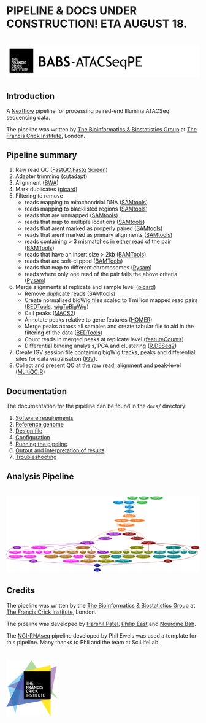 # PIPELINE & DOCS UNDER CONSTRUCTION! ETA AUGUST 18.   

# ![BABS-ATACSeqPE](https://raw.githubusercontent.com/crickbabs/BABS-ATACSeqPE/master/docs/images/BABS-ATACSeqPE_logo.png)

## Introduction

A [Nextflow](https://www.nextflow.io/) pipeline for processing paired-end Illumina ATACSeq sequencing data.

The pipeline was written by [The Bioinformatics & Biostatistics Group](https://www.crick.ac.uk/research/science-technology-platforms/bioinformatics-and-biostatistics/) at [The Francis Crick Institute](https://www.crick.ac.uk/), London.

## Pipeline summary

1. Raw read QC ([FastQC](https://www.bioinformatics.babraham.ac.uk/projects/fastqc/),[Fastq Screen](https://www.bioinformatics.babraham.ac.uk/projects/fastq_screen/))
2. Adapter trimming ([cutadapt](http://cutadapt.readthedocs.io/en/stable/installation.html))
3. Alignment ([BWA](https://sourceforge.net/projects/bio-bwa/files/))
4. Mark duplicates ([picard](https://broadinstitute.github.io/picard/))
5. Filtering to remove
    * reads mapping to mitochondrial DNA ([SAMtools](https://sourceforge.net/projects/samtools/files/samtools/))
    * reads mapping to blacklisted regions ([SAMtools](https://sourceforge.net/projects/samtools/files/samtools/))
    * reads that are unmapped ([SAMtools](https://sourceforge.net/projects/samtools/files/samtools/))
    * reads that map to multiple locations ([SAMtools](https://sourceforge.net/projects/samtools/files/samtools/))
    * reads that arent marked as properly paired ([SAMtools](https://sourceforge.net/projects/samtools/files/samtools/))
    * reads that arent marked as primary alignments ([SAMtools](https://sourceforge.net/projects/samtools/files/samtools/))
    * reads containing > 3 mismatches in either read of the pair ([BAMTools](https://github.com/pezmaster31/bamtools))
    * reads that have an insert size > 2kb ([BAMTools](https://github.com/pezmaster31/bamtools))
    * reads that are soft-clipped ([BAMTools](https://github.com/pezmaster31/bamtools))
    * reads that map to different chromosomes ([Pysam](http://pysam.readthedocs.io/en/latest/installation.html))
    * reads where only one read of the pair fails the above criteria ([Pysam](http://pysam.readthedocs.io/en/latest/installation.html))
6. Merge alignments at replicate and sample level ([picard](https://broadinstitute.github.io/picard/))
    * Remove duplicate reads ([SAMtools](https://sourceforge.net/projects/samtools/files/samtools/))
    * Create normalised bigWig files scaled to 1 million mapped read pairs ([BEDTools](https://github.com/arq5x/bedtools2/), [wigToBigWig](http://hgdownload.soe.ucsc.edu/admin/exe/))
    * Call peaks ([MACS2](https://github.com/taoliu/MACS))
    * Annotate peaks relative to gene features ([HOMER](http://homer.ucsd.edu/homer/download.html))
    * Merge peaks across all samples and create tabular file to aid in the filtering of the data ([BEDTools](https://github.com/arq5x/bedtools2/))
    * Count reads in merged peaks at replicate level ([featureCounts](http://bioinf.wehi.edu.au/featureCounts/))
    * Differential binding analysis, PCA and clustering ([R](https://www.r-project.org/),[DESeq2](https://bioconductor.org/packages/release/bioc/html/DESeq2.html))
7. Create IGV session file containing bigWig tracks, peaks and differential sites for data visualisation ([IGV](https://software.broadinstitute.org/software/igv/)).
8. Collect and present QC at the raw read, alignment and peak-level ([MultiQC](http://multiqc.info/),[R](https://www.r-project.org/))

## Documentation

The documentation for the pipeline can be found in the `docs/` directory:

1. [Software requirements](docs/software.md)
2. [Reference genome](docs/genome.md)
3. [Design file](docs/design.md)
4. [Configuration](docs/config.md)
5. [Running the pipeline](docs/usage.md)
6. [Output and interpretation of results](docs/output.md)
7. [Troubleshooting](docs/troubleshooting.md)

## Analysis Pipeline

# ![BABS-ATACSeqPE directed acyclic graph](https://raw.githubusercontent.com/crickbabs/BABS-ATACSeqPE/master/docs/images/BABS-ATACSeqPE_dag.png)

## Credits

The pipeline was written by the [The Bioinformatics & Biostatistics Group](https://www.crick.ac.uk/research/science-technology-platforms/bioinformatics-and-biostatistics/) at [The Francis Crick Institute](https://www.crick.ac.uk/), London.

The pipeline was developed by [Harshil Patel](mailto:harshil.patel@crick.ac.uk), [Philip East](mailto:philip.east@crick.ac.uk) and [Nourdine Bah](mailto:nourdine.bah@crick.ac.uk).

The [NGI-RNAseq](https://github.com/SciLifeLab/NGI-RNAseq) pipeline developed by Phil Ewels was used a template for this pipeline. Many thanks to Phil and the team at SciLifeLab.

# ![The Francis Crick Institute](https://raw.githubusercontent.com/crickbabs/BABS-ATACSeqPE/master/docs/images/The_Francis_Crick_Institute_small_logo.png)

<!---
Update dag plot

Given a design file containing sample name to FastQ file mappings the pipeline pre-processes the raw reads ([Cutadapt](http://cutadapt.readthedocs.io/en/stable/guide.html)), aligns the reads to a user-specified genome ([BWA](http://bio-bwa.sourceforge.net/)), marks duplicates ([picard](https://broadinstitute.github.io/picard/)), filters mitochondrial and spurious alignments ([SAMtools](http://samtools.sourceforge.net/), [BamTools](https://github.com/pezmaster31/bamtools)), merges alignments for multiple runs of the same library at the replicate-level ([picard](https://broadinstitute.github.io/picard/)), merges the replicate-level alignments at the sample-level ([picard](https://broadinstitute.github.io/picard/)), generates library-size normalised bigWig tracks ([BEDTools](http://bedtools.readthedocs.io/en/latest/), [wigToBigWig](https://www.encodeproject.org/software/wigtobigwig/)), calls and annotates both broad and narrow peaks ([MACS2](https://github.com/taoliu/MACS), [HOMER](http://homer.ucsd.edu/homer/)), merges peaks across all samples to aid filtering ([BEDTools](http://bedtools.readthedocs.io/en/latest/)), performs differential binding analysis ([featureCounts](http://bioinf.wehi.edu.au/featureCounts/), [DESeq2](https://bioconductor.org/packages/release/bioc/html/DESeq2.html)), creates an IGV session file for visualisation ([IGV](https://software.broadinstitute.org/software/igv/)), and presents various quality-control measures at the raw read, alignment and peak-level ([FastQC](https://www.bioinformatics.babraham.ac.uk/projects/fastqc/), [FastQ Screen](https://www.bioinformatics.babraham.ac.uk/projects/fastq_screen/), [R](https://www.r-project.org/), [MultiQC](http://multiqc.info/)).
-->
